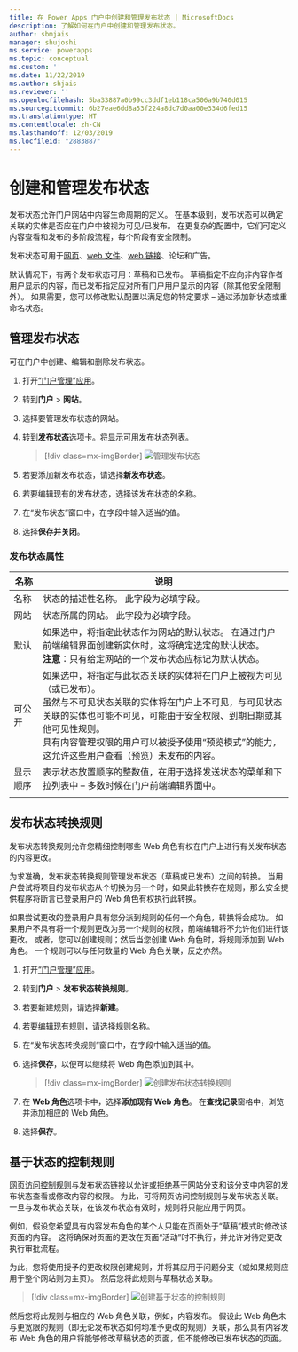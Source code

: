 ```yaml
---
title: 在 Power Apps 门户中创建和管理发布状态 | MicrosoftDocs
description: 了解如何在门户中创建和管理发布状态。
author: sbmjais
manager: shujoshi
ms.service: powerapps
ms.topic: conceptual
ms.custom: ''
ms.date: 11/22/2019
ms.author: shjais
ms.reviewer: ''
ms.openlocfilehash: 5ba33887a0b99cc3ddf1eb118ca506a9b740d015
ms.sourcegitcommit: 6b27eae6dd8a53f224a8dc7d0aa00e334d6fed15
ms.translationtype: HT
ms.contentlocale: zh-CN
ms.lasthandoff: 12/03/2019
ms.locfileid: "2883887"
---
```

# <a name="create-and-manage-publishing-states"></a>创建和管理发布状态

发布状态允许门户网站中内容生命周期的定义。 在基本级别，发布状态可以确定关联的实体是否应在门户中被视为可见/已发布。 在更复杂的配置中，它们可定义内容查看和发布的多阶段流程，每个阶段有安全限制。

发布状态可用于[网页](web-page.md)、[web 文件](web-files.md)、[web 链接](manage-web-links.md)、论坛和广告。

默认情况下，有两个发布状态可用：草稿和已发布。 草稿指定不应向非内容作者用户显示的内容，而已发布指定应对所有门户用户显示的内容（除其他安全限制外）。 如果需要，您可以修改默认配置以满足您的特定要求 – 通过添加新状态或重命名状态。

## <a name="manage-publishing-states"></a>管理发布状态

可在门户中创建、编辑和删除发布状态。

1. 打开[“门户管理”应用](configure-portal.md)。

2. 转到**门户** > **网站**。

3. 选择要管理发布状态的网站。

4. 转到**发布状态**选项卡。将显示可用发布状态列表。

    > [!div class=mx-imgBorder]
    > ![管理发布状态](../media/publishing-states.png "管理发布状态")

5. 若要添加新发布状态，请选择**新发布状态**。

6. 若要编辑现有的发布状态，选择该发布状态的名称。

7. 在“发布状态”窗口中，在字段中输入适当的值。

8. 选择**保存并关闭**。


### <a name="publishing-state-attributes"></a>发布状态属性

|名称|说明|
|-----|--------|
|名称|状态的描述性名称。 此字段为必填字段。|
|网站|状态所属的网站。 此字段为必填字段。|
|默认|如果选中，将指定此状态作为网站的默认状态。 在通过门户前端编辑界面创建新实体时，这将确定选定的默认状态。<br>**注意**：只有给定网站的一个发布状态应标记为默认状态。|
|可公开|如果选中，将指定与此状态关联的实体将在门户上被视为可见（或已发布）。<br>虽然与不可见状态关联的实体将在门户上不可见，与可见状态关联的实体也可能不可见，可能由于安全权限、到期日期或其他可见性规则。<br>具有内容管理权限的用户可以被授予使用“预览模式”的能力，这允许这些用户查看（预览）未发布的内容。|
|显示顺序|表示状态放置顺序的整数值，在用于选择发送状态的菜单和下拉列表中 – 多数时候在门户前端编辑界面中。|
|||

## <a name="publishing-state-transition-rules"></a>发布状态转换规则

发布状态转换规则允许您精细控制哪些 Web 角色有权在门户上进行有关发布状态的内容更改。

为求准确，发布状态转换规则管理发布状态（草稿或已发布）之间的转换。 当用户尝试将项目的发布状态从个切换为另一个时，如果此转换存在规则，那么安全提供程序将断言已登录用户的 Web 角色有权执行此转换。

如果尝试更改的登录用户具有您分派到规则的任何一个角色，转换将会成功。 如果用户不具有将一个规则更改为另一个规则的权限，前端编辑将不允许他们进行该更改。 或者，您可以创建规则；然后当您创建 Web 角色时，将规则添加到 Web 角色。 一个规则可以与任何数量的 Web 角色关联，反之亦然。

1. 打开[“门户管理”应用](configure-portal.md)。

2. 转到**门户** > **发布状态转换规则**。

3. 若要新建规则，请选择**新建**。

4. 若要编辑现有规则，请选择规则名称。

5. 在“发布状态转换规则”窗口中，在字段中输入适当的值。

6. 选择**保存**，以便可以继续将 Web 角色添加到其中。

    > [!div class=mx-imgBorder]
    > ![创建发布状态转换规则](../media/publishing-state-transition-rule.png "创建发布状态转换规则")

7. 在 **Web 角色**选项卡中，选择**添加现有 Web 角色**。 在**查找记录**窗格中，浏览并添加相应的 Web 角色。

8. 选择**保存**。

## <a name="state-based-control-rules"></a>基于状态的控制规则

[网页访问控制规则](webpage-access-control.md)与发布状态链接以允许或拒绝基于网站分支和该分支中内容的发布状态查看或修改内容的权限。 为此，可将网页访问控制规则与发布状态关联。 一旦与发布状态关联，在该发布状态有效时，规则将只能应用于网页。

例如，假设您希望具有内容发布角色的某个人只能在页面处于“草稿”模式时修改该页面的内容。  这将确保对页面的更改在页面“活动”时不执行，并允许对待定更改执行审批流程。

为此，您将使用授予的更改权限创建规则，并将其应用于问题分支（或如果规则应用于整个网站则为主页）。 然后您将此规则与草稿状态关联。

> [!div class=mx-imgBorder]
> ![创建基于状态的控制规则](../media/state-based-control-rule.png "创建基于状态的控制规则")

然后您将此规则与相应的 Web 角色关联，例如，内容发布。 假设此 Web 角色未与更宽限的规则（即无论发布状态如何均准予更改的规则）关联，那么具有内容发布 Web 角色的用户将能够修改草稿状态的页面，但不能修改已发布状态的页面。
